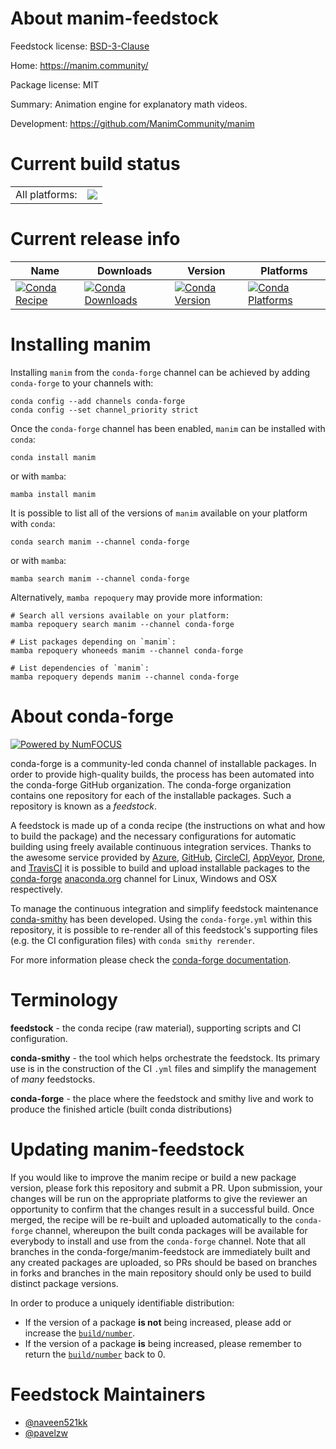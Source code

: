 About manim-feedstock
=====================

Feedstock license: [BSD-3-Clause](https://github.com/conda-forge/manim-feedstock/blob/main/LICENSE.txt)

Home: https://manim.community/

Package license: MIT

Summary: Animation engine for explanatory math videos.

Development: https://github.com/ManimCommunity/manim

Current build status
====================


<table><tr><td>All platforms:</td>
    <td>
      <a href="https://dev.azure.com/conda-forge/feedstock-builds/_build/latest?definitionId=17026&branchName=main">
        <img src="https://dev.azure.com/conda-forge/feedstock-builds/_apis/build/status/manim-feedstock?branchName=main">
      </a>
    </td>
  </tr>
</table>

Current release info
====================

| Name | Downloads | Version | Platforms |
| --- | --- | --- | --- |
| [![Conda Recipe](https://img.shields.io/badge/recipe-manim-green.svg)](https://anaconda.org/conda-forge/manim) | [![Conda Downloads](https://img.shields.io/conda/dn/conda-forge/manim.svg)](https://anaconda.org/conda-forge/manim) | [![Conda Version](https://img.shields.io/conda/vn/conda-forge/manim.svg)](https://anaconda.org/conda-forge/manim) | [![Conda Platforms](https://img.shields.io/conda/pn/conda-forge/manim.svg)](https://anaconda.org/conda-forge/manim) |

Installing manim
================

Installing `manim` from the `conda-forge` channel can be achieved by adding `conda-forge` to your channels with:

```
conda config --add channels conda-forge
conda config --set channel_priority strict
```

Once the `conda-forge` channel has been enabled, `manim` can be installed with `conda`:

```
conda install manim
```

or with `mamba`:

```
mamba install manim
```

It is possible to list all of the versions of `manim` available on your platform with `conda`:

```
conda search manim --channel conda-forge
```

or with `mamba`:

```
mamba search manim --channel conda-forge
```

Alternatively, `mamba repoquery` may provide more information:

```
# Search all versions available on your platform:
mamba repoquery search manim --channel conda-forge

# List packages depending on `manim`:
mamba repoquery whoneeds manim --channel conda-forge

# List dependencies of `manim`:
mamba repoquery depends manim --channel conda-forge
```


About conda-forge
=================

[![Powered by
NumFOCUS](https://img.shields.io/badge/powered%20by-NumFOCUS-orange.svg?style=flat&colorA=E1523D&colorB=007D8A)](https://numfocus.org)

conda-forge is a community-led conda channel of installable packages.
In order to provide high-quality builds, the process has been automated into the
conda-forge GitHub organization. The conda-forge organization contains one repository
for each of the installable packages. Such a repository is known as a *feedstock*.

A feedstock is made up of a conda recipe (the instructions on what and how to build
the package) and the necessary configurations for automatic building using freely
available continuous integration services. Thanks to the awesome service provided by
[Azure](https://azure.microsoft.com/en-us/services/devops/), [GitHub](https://github.com/),
[CircleCI](https://circleci.com/), [AppVeyor](https://www.appveyor.com/),
[Drone](https://cloud.drone.io/welcome), and [TravisCI](https://travis-ci.com/)
it is possible to build and upload installable packages to the
[conda-forge](https://anaconda.org/conda-forge) [anaconda.org](https://anaconda.org/)
channel for Linux, Windows and OSX respectively.

To manage the continuous integration and simplify feedstock maintenance
[conda-smithy](https://github.com/conda-forge/conda-smithy) has been developed.
Using the ``conda-forge.yml`` within this repository, it is possible to re-render all of
this feedstock's supporting files (e.g. the CI configuration files) with ``conda smithy rerender``.

For more information please check the [conda-forge documentation](https://conda-forge.org/docs/).

Terminology
===========

**feedstock** - the conda recipe (raw material), supporting scripts and CI configuration.

**conda-smithy** - the tool which helps orchestrate the feedstock.
                   Its primary use is in the construction of the CI ``.yml`` files
                   and simplify the management of *many* feedstocks.

**conda-forge** - the place where the feedstock and smithy live and work to
                  produce the finished article (built conda distributions)


Updating manim-feedstock
========================

If you would like to improve the manim recipe or build a new
package version, please fork this repository and submit a PR. Upon submission,
your changes will be run on the appropriate platforms to give the reviewer an
opportunity to confirm that the changes result in a successful build. Once
merged, the recipe will be re-built and uploaded automatically to the
`conda-forge` channel, whereupon the built conda packages will be available for
everybody to install and use from the `conda-forge` channel.
Note that all branches in the conda-forge/manim-feedstock are
immediately built and any created packages are uploaded, so PRs should be based
on branches in forks and branches in the main repository should only be used to
build distinct package versions.

In order to produce a uniquely identifiable distribution:
 * If the version of a package **is not** being increased, please add or increase
   the [``build/number``](https://docs.conda.io/projects/conda-build/en/latest/resources/define-metadata.html#build-number-and-string).
 * If the version of a package **is** being increased, please remember to return
   the [``build/number``](https://docs.conda.io/projects/conda-build/en/latest/resources/define-metadata.html#build-number-and-string)
   back to 0.

Feedstock Maintainers
=====================

* [@naveen521kk](https://github.com/naveen521kk/)
* [@pavelzw](https://github.com/pavelzw/)

